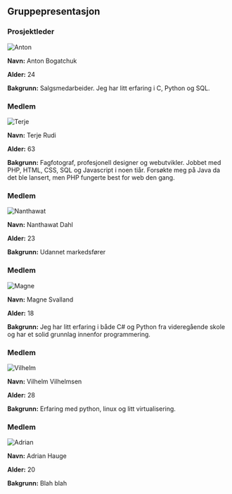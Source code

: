 ## Gruppepresentasjon

### Prosjektleder

![Anton](https://komledott.com/skole/prosjektgruppa/anton.jpg)

**Navn:** Anton Bogatchuk

**Alder:** 24

**Bakgrunn:** Salgsmedarbeider. Jeg har litt erfaring i C, Python og SQL.

### Medlem

![Terje](https://komledott.com/skole/prosjektgruppa/terje.jpg)

**Navn:** Terje Rudi

**Alder:** 63

**Bakgrunn:** Fagfotograf, profesjonell designer og webutvikler. Jobbet med PHP, HTML, CSS, SQL og Javascript i noen tiår. Forsøkte meg på Java da det ble lansert, men PHP fungerte best for web den gang.

### Medlem

![Nanthawat](https://komledott.com/skole/prosjektgruppa/nanthawat.jpg)

**Navn:** Nanthawat Dahl

**Alder:** 23

**Bakgrunn:** Udannet markedsfører

### Medlem

![Magne](https://komledott.com/skole/prosjektgruppa/magne.jpg)

**Navn:** Magne Svalland

**Alder:** 18

**Bakgrunn:** Jeg har litt erfaring i både C# og Python fra videregående skole og har et solid grunnlag innenfor programmering.

### Medlem

![Vilhelm](https://komledott.com/skole/prosjektgruppa/vilhelm.jpg)

**Navn:** Vilhelm Vilhelmsen

**Alder:** 28

**Bakgrunn:** Erfaring med python, linux og litt virtualisering.

### Medlem

![Adrian](https://komledott.com/skole/prosjektgruppa/adrian.jpg)

**Navn:** Adrian Hauge

**Alder:** 20

**Bakgrunn:** Blah blah



